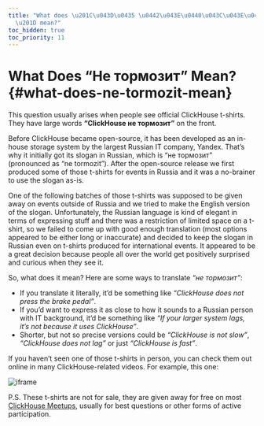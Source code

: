 ```yaml
---
title: "What does \u201C\u043D\u0435 \u0442\u043E\u0440\u043C\u043E\u0437\u0438\u0442\
  \u201D mean?"
toc_hidden: true
toc_priority: 11
---
```


# What Does “Не тормозит” Mean? {#what-does-ne-tormozit-mean}

This question usually arises when people see official ClickHouse t-shirts. They have large words **“ClickHouse не тормозит”** on the front.

Before ClickHouse became open-source, it has been developed as an in-house storage system by the largest Russian IT company, Yandex. That’s why it initially got its slogan in Russian, which is “не тормозит” (pronounced as “ne tormozit”). After the open-source release we first produced some of those t-shirts for events in Russia and it was a no-brainer to use the slogan as-is.

One of the following batches of those t-shirts was supposed to be given away on events outside of Russia and we tried to make the English version of the slogan. Unfortunately, the Russian language is kind of elegant in terms of expressing stuff and there was a restriction of limited space on a t-shirt, so we failed to come up with good enough translation (most options appeared to be either long or inaccurate) and decided to keep the slogan in Russian even on t-shirts produced for international events. It appeared to be a great decision because people all over the world get positively surprised and curious when they see it.

So, what does it mean? Here are some ways to translate *“не тормозит”*:

-   If you translate it literally, it’d be something like *“ClickHouse does not press the brake pedal”*.
-   If you’d want to express it as close to how it sounds to a Russian person with IT background, it’d be something like *“If your larger system lags, it’s not because it uses ClickHouse”*.
-   Shorter, but not so precise versions could be *“ClickHouse is not slow”*, *“ClickHouse does not lag”* or just *“ClickHouse is fast”*.

If you haven’t seen one of those t-shirts in person, you can check them out online in many ClickHouse-related videos. For example, this one:

![iframe](https://www.youtube.com/embed/bSyQahMVZ7w)

P.S. These t-shirts are not for sale, they are given away for free on most [ClickHouse Meetups](https://clickhouse.com/#meet), usually for best questions or other forms of active participation.

